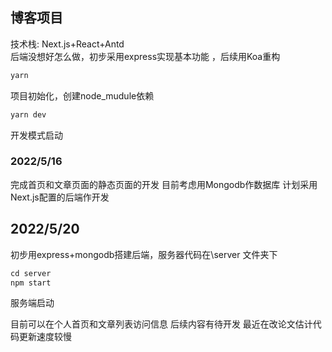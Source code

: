 ## 博客项目
技术栈: Next.js+React+Antd <br/>
后端没想好怎么做，初步采用express实现基本功能 ，后续用Koa重构

```javascript
yarn
```
项目初始化，创建node_mudule依赖
```javascript
yarn dev
```
开发模式启动

### 2022/5/16 
完成首页和文章页面的静态页面的开发
目前考虑用Mongodb作数据库
计划采用Next.js配置的后端作开发

## 2022/5/20
初步用express+mongodb搭建后端，服务器代码在\server 文件夹下

```javascript
cd server
npm start
```
服务端启动

目前可以在个人首页和文章列表访问信息 后续内容有待开发
最近在改论文估计代码更新速度较慢